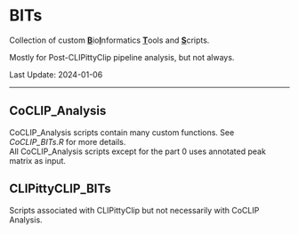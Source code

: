 # BITs
Collection of custom <ins>**B**</ins>io<ins>**I**</ins>nformatics <ins>**T**</ins>ools and <ins>**S**</ins>cripts.

Mostly for Post-CLIPittyClip pipeline analysis, but not always. 

Last Update: 2024-01-06

----
## CoCLIP_Analysis
CoCLIP_Analysis scripts contain many custom functions. See *CoCLIP_BITs.R* for more details.<br>
All CoCLIP_Analysis scripts except for the part 0 uses annotated peak matrix as input.

## CLIPittyCLIP_BITs
Scripts associated with CLIPittyClip but not necessarily with CoCLIP Analysis.
